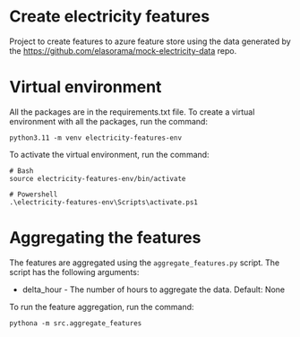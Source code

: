 # Create electricity features

Project to create features to azure feature store using the data generated by the https://github.com/elasorama/mock-electricity-data repo. 

# Virtual environment 

All the packages are in the requirements.txt file. To create a virtual environment with all the packages, run the command: 

```
python3.11 -m venv electricity-features-env
```

To activate the virtual environment, run the command: 

```
# Bash
source electricity-features-env/bin/activate

# Powershell
.\electricity-features-env\Scripts\activate.ps1
```

# Aggregating the features 

The features are aggregated using the `aggregate_features.py` script. The script has the following arguments: 

* delta_hour - The number of hours to aggregate the data. Default: None

To run the feature aggregation, run the command: 

```
pythona -m src.aggregate_features
```